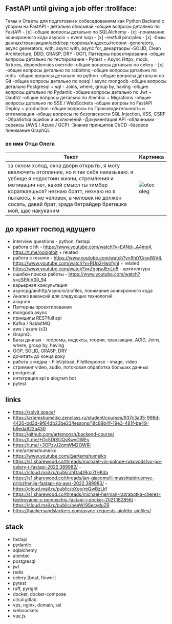 ## FastAPI until giving a job offer :trollface:

Темы и Ответы для подготовки к собеседованиям как Python Backend с упором на FastAPI - детально описывай
-общие вопросы детально по FastAPI - [x]
-общие вопросы детально по SQLAlchemy - [x]
-понимание асинхронного кода asyncio + event loop - [x]
-restfull pinciples - [x]
-базы данных/транзакции/acid/cap теоремы/индексы/теории
-generators, async generators, with, async with, async for, декартаоры
-SOLID, Clean Architecture, DDD, GRASP, DRY
-ООП, Паттерны проектирования
-общие вопросы детально по тестирование - Pytest + Async Httpx, mock, fixtures, dependencies override
-общие вопросы детально по celery - [x]
-общие вопросы детально по rabbitmq
-общие вопросы детально по redis
-общие вопросы детально по python
-общие вопросы детально по Git
-общие вопросы детально по nosql / async mongodb
-общие вопросы детально Postgresql + sql - Joins, where, group by, having
-общие вопросы детально по Pydantic
-общие вопросы детально по Jwt + Oauth2
-общие вопросы детально по Alembic + Migrations
-общие вопросы детально по SSE / WebSockets
-общие вопроы по FastAPI Deploy + production
-общие вопросы по Производительность и оптимизация
-обище вопросы по безопасности SQL Injection, XSS, CSRF
-Обработка ошибок и исключений
-Документация API
-облачными сервисы (AWS / Azure / GСP)
-Знание принципов CI/CD
-базовое понимание GraphQL


### во имя Отца Олега

| Текст                                                                                                                      | Картинка                |
|----------------------------------------------------------------------------------------------------------------------------|-------------------------|
| за окном холод, окна двери открыты, я могу вкелючить отопление, но я так себя наказываю. я уебище я недостоин жизни, стремления и мотивации нет, какой смысл ты тимбер корапкаешься? незнаю братт, незнаю но я пытаюсь, я же человек, а человек не должен сосать, давай брат, зрада бетрайдер братишка мой, щас накуканим | ![otec oleg](oleg.jpg)  |


## до хранит господ идущего
- interview questions - python, fastapi
- работа с hh - https://www.youtube.com/watch?v=E4Nd-_A4me4, https://t.me/goingtoit + related
- работа с resume - https://www.youtube.com/watch?v=9hiYCnydWV4, https://www.youtube.com/watch?v=RUp2HwofyhI + related
- https://www.youtube.com/watch?v=ZgojwJEcLn8 - архитектура
- ошибки поиска работы - https://www.youtube.com/watch?v=cSPAiV00_94
- карьерная консультация
- asyncpg/aiohttp/asyncio/aiofiles, понимание асинхронного кода
- Анализ вакансий для следующих технологий
- aiogram
- Паттерны проектирования
- mongodb async
- принципы RESTfull api
- Kafka / RabbitMQ
- aws / azure (s3)
- GraphQL
- Базы данных - теоремы, индексы, теории, транзакции, ACID, Joins, where, group by, having
- OOP, SOLID, GRASP, DRY
- дочитать до конца доку
- работа с медиа - FileUpload, FileResponse - image, video
- стриминг video, audio, потоковая обработка больших данных
- postgresql
- интеграция api в aiogram bot
- pytest

## links
- https://solvit.space/
- https://artemshumeiko.zenclass.ru/student/courses/937c3a35-998d-4420-bd3d-9f64db23be23/lessons/18c89b4f-19e3-481f-be49-b9eda822a430
- https://github.com/artemonsh/backend-course/
- https://t.me/+Oc5DtSUQsKwyOWEy
- https://t.me/+3OPzvJ2qmWM2OWRi
- t.me/artemshumeiko
- https://www.youtube.com/@artemshumeiko
- https://s1.sharewood.co/threads/michael-yin-polnoe-rukovodstvo-po-celery-i-fastapi-2022.389982/ - https://cloud.mail.ru/public/hDa4/Rpz7fHKda
- https://s1.sharewood.co/threads/jan-giacomelli-masshtabiruemye-prilozhenija-fastapi-na-aws-2022.389983/ - https://cloud.mail.ru/public/oXco/reQwBzLkf
- https://s1.sharewood.co/threads/michael-herman-razrabotka-cherez-testirovanie-s-pomoschju-fastapi-i-docker-2021.182856/ - https://cloud.mail.ru/public/oeeW/9SecyduZR
- https://hackersandslackers.com/async-requests-aiohttp-aiofiles/

## stack 
- fastapi
- pydantic
- sqlalchemy
- alembic
- postgresql
- jwt
- redis
- celery [beat, flower]
- pytest
- ruff, pyright
- docker, docker-compose
- ci/cd gitlab
- vps, nginx, domain, ssl
- websockets
- vue.js
